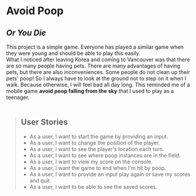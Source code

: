 # Avoid Poop

## *Or You Die*

This project is a simple game.
Everyone has played a similar game when they were young and should be able to play this easily. <br>
What I noticed after leaving Korea and coming to Vancouver was that
there are so many people having pets.
There are many advantages of having pets, but there are also inconveniences.
Some people do not clean up their pets' poop!
So I always have to look at the ground not to step on it when I walk.
Because otherwise, I will feel bad all day long.
This reminded me of a mobile game **avoid poop falling from the sky** that I used to play as a teenager. <br> <br>

> ## User Stories
>- As a user, I want to start the game by providing an input.
>- As a user, I want to change the position of the player.
>- As a user, I want to see the player's location each turn.
>- As a user, I want to see where poop instances are in the field.
>- As a user, I want to view my score on the console.
>- As a user, I want the game to end when I'm hit by poop.
>- As a user, I want to provide an input play again or save my scores and quit.
>- As a user, I want to be able to see the saved scores.